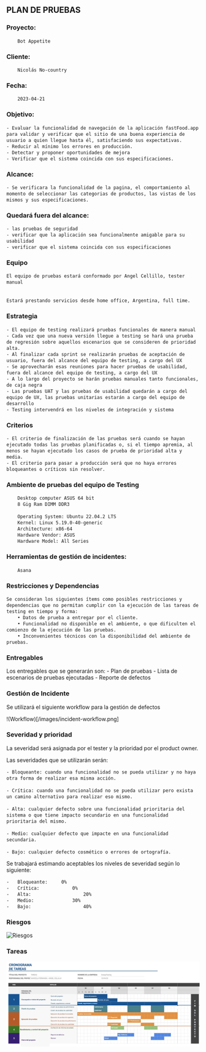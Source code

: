﻿
## PLAN DE PRUEBAS


### Proyecto:
        Bot Appetite      

### Cliente:
        Nicolás No-country

### Fecha:
        2023-04-21

### Objetivo:

	- Evaluar la funcionalidad de navegación de la aplicación fastFood.app para validar y verificar que el sitio de una buena experiencia de usuario a quien llegue hasta él, satisfaciendo sus expectativas. 
	- Reducir al mínimo los errores en producción.
	- Detectar y proponer oportunidades de mejora
	- Verificar que el sistema coincida con sus especificaciones.


### Alcance:
        
	- Se verificara la funcionalidad de la pagina, el comportamiento al momento de seleccionar las categorias de productos, las vistas de los mismos y sus especificaciones.


### Quedará fuera del alcance:

	- las pruebas de seguridad
	- verificar que la aplicación sea funcionalmente amigable para su usabilidad
	- verificar que el sistema coincida con sus especificaciones

### Equipo

	El equipo de pruebas estará conformado por Angel Cellillo, tester manual


	Estará prestando servicios desde home office, Argentina, full time.


### Estrategia


	- El equipo de testing realizará pruebas funcionales de manera manual
	- Cada vez que una nueva versión llegue a testing se hará una prueba de regresión sobre aquellos escenarios que se consideren de prioridad alta. 
	- Al finalizar cada sprint se realizarán pruebas de aceptación de usuario, fuera del alcance del equipo de testing, a cargo del UX
	- Se aprovecharán esas reuniones para hacer pruebas de usabilidad, fuera del alcance del equipo de testing, a cargo del UX
	- A lo largo del proyecto se harán pruebas manuales tanto funcionales, de caja negra
	- Las pruebas UAT y las pruebas de usabilidad quedarán a cargo del equipo de UX, las pruebas unitarias estarán a cargo del equipo de desarrollo
	- Testing intervendrá en los niveles de integración y sistema


### Criterios


	- El criterio de finalización de las pruebas será cuando se hayan ejecutado todas las pruebas planificadas o, si el tiempo apremia, al menos se hayan ejecutado los casos de prueba de prioridad alta y media. 
	- El criterio para pasar a producción será que no haya errores bloqueantes o críticos sin resolver.


### Ambiente de pruebas del equipo de Testing

		Desktop computer ASUS 64 bit
		8 Gig Ram DIMM DDR3

		Operating System: Ubuntu 22.04.2 LTS              
		Kernel: Linux 5.19.0-40-generic
		Architecture: x86-64
		Hardware Vendor: ASUS
		Hardware Model: All Series


### Herramientas de gestión de incidentes: 

		Asana

### Restricciones y Dependencias

	Se consideran los siguientes ítems como posibles restricciones y dependencias que no permitan cumplir con la ejecución de las tareas de testing en tiempo y forma:
		• Datos de prueba a entregar por el cliente.
		• Funcionalidad no disponible en el ambiente, o que dificulten el comienzo de la ejecución de las pruebas.
		• Inconvenientes técnicos con la disponibilidad del ambiente de pruebas.



### Entregables


Los entregables que se generarán son: 
	- Plan de pruebas
	- Lista de escenarios de pruebas ejecutadas 
	- Reporte de defectos


### Gestión de Incidente


Se utilizará el siguiente workflow para la gestión de defectos 

!(Workflow)[/images/incident-workflow.png]


### Severidad y prioridad

La severidad será asignada por el tester y la prioridad por el product owner. 

Las severidades que se utilizarán serán: 
	
	- Bloqueante: cuando una funcionalidad no se pueda utilizar y no haya otra forma de realizar esa misma acción. 

	- Crítica: cuando una funcionalidad no se pueda utilizar pero exista un camino alternativo para realizar eso mismo. 

	- Alta: cualquier defecto sobre una funcionalidad prioritaria del sistema o que tiene impacto secundario en una funcionalidad prioritaria del mismo.

	- Medio: cualquier defecto que impacte en una funcionalidad secundaria. 

	- Bajo: cualquier defecto cosmético o errores de ortografía.


Se trabajará estimando aceptables los niveles de severidad según lo siguiente:

	- 	Bloqueante: 	0%
	- 	Crítica:			0%
	- 	Alta:					20%
	- 	Medio:				30%
	- 	Bajo:					40%





### Riesgos
	
![Riesgos](/images/riesgos.png)


### Tareas

![Cronograma de tareas](images/cronograma-de-tareas.jpeg)